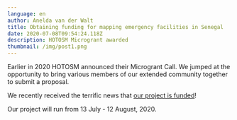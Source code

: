 ```yaml
---
language: en
author: Anelda van der Walt
title: Obtaining funding for mapping emergency facilities in Senegal
date: 2020-07-08T09:54:24.118Z
description: HOTOSM Microgrant awarded
thumbnail: /img/post1.png
---
```

Earlier in 2020 HOTOSM announced their Microgrant Call. We jumped at the opportunity to bring various members of our extended community together to submit a proposal.

We recently received the terrific news that [our project is funded](https://www.hotosm.org/updates/second-round-of-rapid-response-micrograntees-announced/)!

Our project will run from 13 July - 12 August, 2020.

